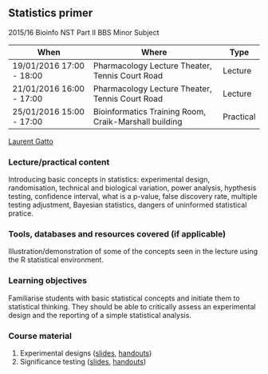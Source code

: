 ## Statistics primer

2015/16 Bioinfo NST Part II BBS Minor Subject 

 When                     | Where                                                 | Type
--------------------------|-------------------------------------------------------|---------
19/01/2016  17:00 - 18:00 | Pharmacology Lecture Theater, Tennis Court Road       | Lecture
21/01/2016  16:00 - 17:00 | Pharmacology Lecture Theater, Tennis Court Road       | Lecture
25/01/2016  15:00 - 17:00 | Bioinformatics Training Room, Craik-Marshall building | Practical

[Laurent Gatto](http://cpu.sysbiol.cam.ac.uk/)

### Lecture/practical content

Introducing basic concepts in statistics: experimental design,
randomisation, technical and biological variation, power analysis,
hypthesis testing, confidence interval, what is a p-value, false
discovery rate, multiple testing adjustment, Bayesian statistics,
dangers of uninformed statistical pratice.

### Tools, databases and resources covered (if applicable)

Illustration/demonstration of some of the concepts seen in the lecture
using the R statistical environment. 

### Learning objectives

Familiarise students with basic statistical concepts and initiate them
to statistical thinking. They should be able to critically assess an
experimental design and the reporting of a simple statistical analysis.

### Course material

1. Experimental designs
   ([slides](https://github.com/lgatto/statistics-primer/blob/master/expdes-slides.pdf),
   [handouts](https://github.com/lgatto/statistics-primer/blob/master/expdes-handouts.pdf))
2. Significance testing
   ([slides](https://github.com/lgatto/statistics-primer/blob/master/test-slides.pdf),
   [handouts](https://github.com/lgatto/statistics-primer/blob/master/test-handouts.pdf))
